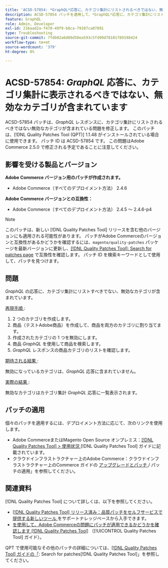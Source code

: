 ```yaml
---
title: 'ACSD-57854: *GraphQL*応答に、カテゴリ集計にリストされるべきではない、無効なカテゴリが含まれています'
description: ACSD-57854 パッチを適用して、*GraphQL*応答に、カテゴリ集計にリストされるべきでない無効なカテゴリが含まれているAdobe Commerceの問題を修正してください。
feature: GraphQL
role: Admin, Developer
exl-id: 216aad2a-f470-49f9-b8ca-79107ca07891
type: Troubleshooting
source-git-commit: 7fdb02a6d89d50ea593c5fd99d78101f89198424
workflow-type: tm+mt
source-wordcount: '379'
ht-degree: 0%

---
```


# ACSD-57854: *GraphQL* 応答に、カテゴリ集計に表示されるべきではない、無効なカテゴリが含まれています

ACSD-57854 パッチは、*GraphQL* レスポンスに、カテゴリ集計にリストされるべきではない無効なカテゴリが含まれている問題を修正します。 このパッチは、[!DNL Quality Patches Tool (QPT)] 1.1.48 がインストールされている場合に使用できます。 パッチ ID は ACSD-57854 です。 この問題はAdobe Commerce 2.5.0 で修正される予定であることに注意してください。

## 影響を受ける製品とバージョン

**Adobe Commerce バージョン用のパッチが作成されます。**

* Adobe Commerce（すべてのデプロイメント方法） 2.4.6

**Adobe Commerce バージョンとの互換性：**

* Adobe Commerce（すべてのデプロイメント方法） 2.4.5 ～ 2.4.6-p4

>[!NOTE]
>
>このパッチは、新しい [!DNL Quality Patches Tool] リリースを含む他のバージョンにも適用される可能性があります。 パッチがAdobe Commerceのバージョンと互換性があるかどうかを確認するには、`magento/quality-patches` パッケージを最新バージョンに更新し、[[!DNL Quality Patches Tool]: Search for patches page](https://experienceleague.adobe.com/tools/commerce-quality-patches/index.html) で互換性を確認します。 パッチ ID を検索キーワードとして使用して、パッチを見つけます。

## 問題

*GraphQL* の応答に、カテゴリ集計にリストすべきでない、無効なカテゴリが含まれています。

<u> 再現手順 </u>:

1. 2 つのカテゴリを作成します。
1. 商品（テストAdobe商品）を作成して、商品を両方のカテゴリに割り当てます。
1. 作成されたカテゴリの 1 つを無効にします。
1. 商品 *GraphQL* を使用して商品を検索します。
1. *GraphQL* レスポンスの商品カテゴリのリストを確認します。

<u> 期待される結果 </u>:

無効になっているカテゴリは、*GraphQL* 応答に含まれていません。

<u> 実際の結果 </u>:

無効なカテゴリはカテゴリ集計 *GraphQL* 応答に一覧表示されます。

## パッチの適用

個々のパッチを適用するには、デプロイメント方法に応じて、次のリンクを使用します。

* Adobe CommerceまたはMagento Open Source オンプレミス：[[!DNL Quality Patches Tool] > 使用状況 ](/help/tools/quality-patches-tool/usage.md)[!DNL Quality Patches Tool] ガイドに記載されています。
* クラウドインフラストラクチャー上のAdobe Commerce：クラウドインフラストラクチャー上のCommerce ガイドの [ アップグレードとパッチ ](https://experienceleague.adobe.com/docs/commerce-cloud-service/user-guide/develop/upgrade/apply-patches.html)/ パッチの適用」を参照してください。

## 関連資料

[!DNL Quality Patches Tool] について詳しくは、以下を参照してください。

* [[!DNL Quality Patches Tool]  リリース済み：品質パッチをセルフサービスで提供する新しいツール ](https://experienceleague.adobe.com/en/docs/commerce-operations/tools/quality-patches-tool/quality-patches-tool-to-self-serve-quality-patches) をサポートナレッジベースから入手できます。
* [ を使用して、Adobe Commerceの問題にパッチが適用できるかどうかを確認します  [!DNL Quality Patches Tool]](/help/tools/quality-patches-tool/patches-available-in-qpt/check-patch-for-magento-issue-with-magento-quality-patches.md) （[!UICONTROL Quality Patches Tool] ガイド）。


QPT で使用可能なその他のパッチの詳細については、[[!DNL Quality Patches Tool] ガイドの「](https://experienceleague.adobe.com/tools/commerce-quality-patches/index.html): Search for patches[!DNL Quality Patches Tool]」を参照してください。
